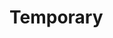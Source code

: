 # Temporary 
         
  
                
               
        
                       
      
  
 
